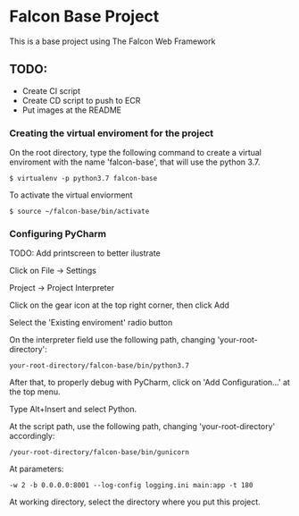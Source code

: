 # Falcon Base Project

This is a base project using The Falcon Web Framework

## TODO: 
* Create CI script
* Create CD script to push to ECR
* Put images at the README


### Creating the virtual enviroment for the project

On the root directory, type the following command to create a virtual enviroment with the name 'falcon-base', 
that will use the python 3.7.

`$ virtualenv -p python3.7 falcon-base`

To activate the virtual enviorment

`$ source ~/falcon-base/bin/activate`

### Configuring PyCharm
TODO: Add printscreen to better ilustrate

Click on File -> Settings 

Project -> Project Interpreter

Click on the gear icon at the top right corner, then click Add

Select the 'Existing enviroment' radio button

On the interpreter field use the following path, changing 'your-root-directory':

`your-root-directory/falcon-base/bin/python3.7`

After that, to properly debug with PyCharm, click on 'Add Configuration...' at the top menu.

Type Alt+Insert and select Python.

At the script path, use the following path, changing 'your-root-directory' accordingly:

`/your-root-directory/falcon-base/bin/gunicorn`

At parameters:

`-w 2 -b 0.0.0.0:8001 --log-config logging.ini main:app -t 180`

At working directory, select the directory where you put this project.